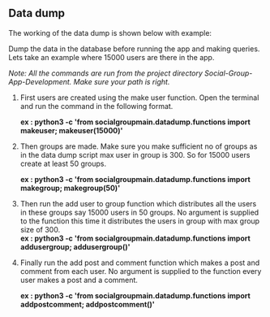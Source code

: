 ## Data dump

The working of the data dump is shown below with example:

Dump the data in the database before running the app and making queries. Lets take an example where 15000 users are there in the app.

_Note: All the commands are run from the project directory Social-Group-App-Development. Make sure your path is right._



1. First users are created using the make user function. Open the terminal and run the command in the following format.

   **ex : python3 -c 'from socialgroupmain.datadump.functions import makeuser; makeuser(15000)'**

2. Then groups are made. Make sure you make sufficient no of groups as in the data dump script max user in group is 300. So for 15000 users create at least 50 groups.

    **ex : python3 -c 'from socialgroupmain.datadump.functions import makegroup; makegroup(50)'**

3. Then run the add user to group function which distributes all the users in these groups say 15000 users in 50 groups. No argument is supplied to the function this time it distributes the users in group with max group size of 300.  
 **ex : python3 -c 'from socialgroupmain.datadump.functions import addusergroup; addusergroup()'**

4. Finally run the add post and comment function which makes a post and comment from each user. No argument is supplied to the function every user makes a post and a comment.

    **ex : python3 -c 'from socialgroupmain.datadump.functions import addpostcomment; addpostcomment()'**

  

   
